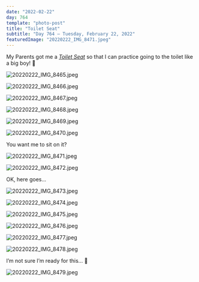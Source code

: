 ```yaml
---
date: "2022-02-22"
day: 764
template: "photo-post"
title: "Toilet Seat"
subtitle: "Day 764 – Tuesday, February 22, 2022"
featuredImage: "20220222_IMG_8471.jpeg"
---
```


My Parents got me a _<a href="https://www.amazon.co.jp/-/en/Richell-Soft-Auxiliary-Toilet-Yellow/dp/B005CT9NMK">Toilet Seat</a>_ so that I can practice going to the toilet like a big boy! 🚽

![20220222_IMG_8465.jpeg](20220222_IMG_8465.jpeg)

![20220222_IMG_8466.jpeg](20220222_IMG_8466.jpeg)

![20220222_IMG_8467.jpeg](20220222_IMG_8467.jpeg)

![20220222_IMG_8468.jpeg](20220222_IMG_8468.jpeg)

![20220222_IMG_8469.jpeg](20220222_IMG_8469.jpeg)

![20220222_IMG_8470.jpeg](20220222_IMG_8470.jpeg)

You want me to sit on it?

![20220222_IMG_8471.jpeg](20220222_IMG_8471.jpeg)

![20220222_IMG_8472.jpeg](20220222_IMG_8472.jpeg)

OK, here goes…

![20220222_IMG_8473.jpeg](20220222_IMG_8473.jpeg)

![20220222_IMG_8474.jpeg](20220222_IMG_8474.jpeg)

![20220222_IMG_8475.jpeg](20220222_IMG_8475.jpeg)

![20220222_IMG_8476.jpeg](20220222_IMG_8476.jpeg)

![20220222_IMG_8477.jpeg](20220222_IMG_8477.jpeg)

![20220222_IMG_8478.jpeg](20220222_IMG_8478.jpeg)

I’m not sure I’m ready for this… 🥺

![20220222_IMG_8479.jpeg](20220222_IMG_8479.jpeg)
